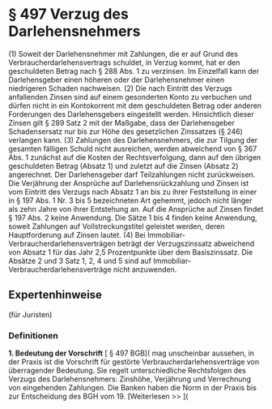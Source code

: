 # § 497 Verzug des Darlehensnehmers
(1) Soweit der Darlehensnehmer mit Zahlungen, die er auf Grund des Verbraucherdarlehensvertrags schuldet, in Verzug kommt, hat er den geschuldeten Betrag nach § 288 Abs. 1 zu verzinsen. Im Einzelfall kann der Darlehensgeber einen höheren oder der Darlehensnehmer einen niedrigeren Schaden nachweisen.
(2) Die nach Eintritt des Verzugs anfallenden Zinsen sind auf einem gesonderten Konto zu verbuchen und dürfen nicht in ein Kontokorrent mit dem geschuldeten Betrag oder anderen Forderungen des Darlehensgebers eingestellt werden. Hinsichtlich dieser Zinsen gilt § 289 Satz 2 mit der Maßgabe, dass der Darlehensgeber Schadensersatz nur bis zur Höhe des gesetzlichen Zinssatzes (§ 246) verlangen kann.
(3) Zahlungen des Darlehensnehmers, die zur Tilgung der gesamten fälligen Schuld nicht ausreichen, werden abweichend von § 367 Abs. 1 zunächst auf die Kosten der Rechtsverfolgung, dann auf den übrigen geschuldeten Betrag (Absatz 1) und zuletzt auf die Zinsen (Absatz 2) angerechnet. Der Darlehensgeber darf Teilzahlungen nicht zurückweisen. Die Verjährung der Ansprüche auf Darlehensrückzahlung und Zinsen ist vom Eintritt des Verzugs nach Absatz 1 an bis zu ihrer Feststellung in einer in § 197 Abs. 1 Nr. 3 bis 5 bezeichneten Art gehemmt, jedoch nicht länger als zehn Jahre von ihrer Entstehung an. Auf die Ansprüche auf Zinsen findet § 197 Abs. 2 keine Anwendung. Die Sätze 1 bis 4 finden keine Anwendung, soweit Zahlungen auf Vollstreckungstitel geleistet werden, deren Hauptforderung auf Zinsen lautet.
(4) Bei Immobiliar-Verbraucherdarlehensverträgen beträgt der Verzugszinssatz abweichend von Absatz 1 für das Jahr 2,5 Prozentpunkte über dem Basiszinssatz. Die Absätze 2 und 3 Satz 1, 2, 4 und 5 sind auf Immobiliar-Verbraucherdarlehensverträge nicht anzuwenden.
## Expertenhinweise
(für Juristen)
### Definitionen
**1. Bedeutung der Vorschrift**
[ § 497 BGB]( mag unscheinbar aussehen, in der Praxis ist die Vorschrift für gestörte Verbraucherdarlehensverträge von überragender Bedeutung. Sie regelt unterschiedliche Rechtsfolgen des Verzugs des Darlehensnehmers: Zinshöhe, Verjährung und Verrechnung von eingehenden Zahlungen. Die Banken haben die Norm in der Praxis bis zur Entscheidung des BGH vom 19.
[Weiterlesen >> ](